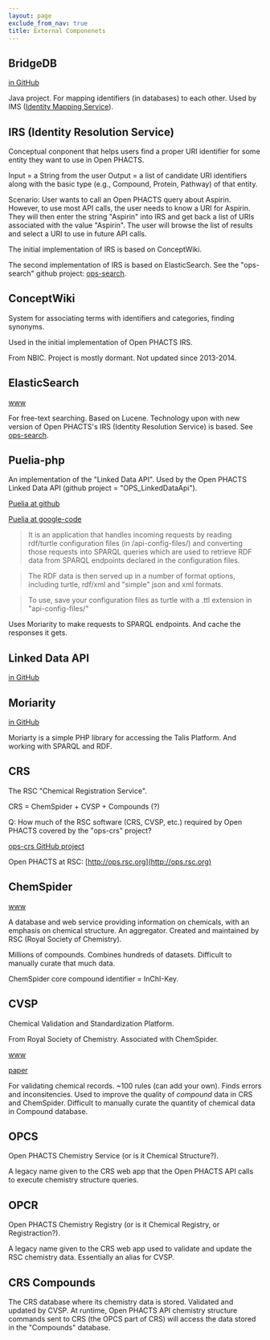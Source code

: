 ```yaml
---
layout: page
exclude_from_nav: true
title: External Componenets
---
```



## BridgeDB

[in GitHub](https://github.com/bridgedb/BridgeDb)

Java project.  For mapping identifiers (in databases) to each other.  Used by IMS
([Identity Mapping Service](https://github.com/openphacts/IdentityMappingService)).


## IRS (Identity Resolution Service)

Conceptual conponent that helps users find a proper URI identifier for some entity they want to
use in Open PHACTS.

Input = a String from the user
Output = a list of candidate URI identifiers along with the basic type (e.g., Compound, Protein, Pathway) of that entity.

Scenario:  User wants to call an Open PHACTS query about Aspirin.  However, to use most API
calls, the user needs to know a URI for Aspirin.  They will then enter the string "Aspirin" into
IRS and get back a list of URIs associated with the value "Aspirin".  The user will browse the
list of results and select a URI to use in future API calls.

The initial implementation of IRS is based on ConceptWiki.

The second implementation of IRS is based on ElasticSearch.  See the "ops-search" github
project:  [ops-search](http://github.com/openphacts/ops-search).


## ConceptWiki

System for associating terms with identifiers and categories, finding synonyms.

Used in the initial implementation of Open PHACTS IRS.

From NBIC. Project is mostly dormant.  Not updated since 2013-2014.


## ElasticSearch

[www](https://www.elastic.co/products)

For free-text searching.  Based on Lucene.  Technology upon with new version of Open PHACTS's
IRS (Identity Resolution Service) is based.  See
[ops-search](http://github.com/openphacts/ops-search).


## Puelia-php

An implementation of the "Linked Data API".  Used by the Open PHACTS Linked Data API (github
project = "OPS_LinkedDataApi").

[Puelia at github](https://github.com/kwijibo/puelia)

[Puelia at google-code](https://code.google.com/archive/p/puelia-php/)

> It is an application that handles incoming requests by reading rdf/turtle configuration files (in /api-config-files/) and converting those requests into SPARQL queries which are used to retrieve RDF data from SPARQL endpoints declared in the configuration files.

> The RDF data is then served up in a number of format options, including turtle, rdf/xml and "simple" json and xml formats.

> To use, save your configuration files as turtle with a .ttl extension in "api-config-files/"

Uses Moriarity to make requests to SPARQL endpoints. And cache the responses it gets.


## Linked Data API

[in GitHub](https://github.com/UKGovLD/linked-data-api/blob/wiki/Specification.md)


## Moriarity

[in GitHub](https://github.com/iand/moriarty)

Moriarty is a simple PHP library for accessing the Talis Platform. And working with SPARQL and RDF.


## CRS

The RSC "Chemical Registration Service".

CRS = ChemSpider + CVSP + Compounds (?)

Q: How much of the RSC software (CRS, CVSP, etc.) required by Open PHACTS covered by the "ops-crs" project?

[ops-crs GitHub project](https://github.com/openphacts/ops-crs/)

Open PHACTS at RSC: [http://ops.rsc.org](http://ops.rsc.org)


## ChemSpider

[www](http://www.chemspider.com)

A database and web service providing information on chemicals, with an emphasis on chemical
structure.  An aggregator.  Created and maintained by RSC (Royal Society of Chemistry).

Millions of compounds.  Combines hundreds of datasets.  Difficult to manually curate that much
data.

ChemSpider core compound identifier = InChI-Key.


## CVSP

Chemical Validation and Standardization Platform.

From Royal Society of Chemistry. Associated with ChemSpider.

[www](http://cvsp.chemspider.com)

[paper](https://www.ncbi.nlm.nih.gov/pmc/articles/PMC4494041/)

For validating chemical records.  ~100 rules (can add your own).  Finds errors and inconsitencies.
Used to improve the quality of *compound* data in CRS and ChemSpider.  Difficult to manually
curate the quantity of chemical data in Compound database.


## OPCS

Open PHACTS Chemistry Service (or is it Chemical Structure?).

A legacy name given to the CRS web app that the Open PHACTS API calls to execute chemistry structure
queries.


## OPCR

Open PHACTS Chemistry Registry (or is it Chemical Registry, or Registraction?).

A legacy name given to the CRS web app used to validate and update the RSC chemistry
data. Essentially an alias for CVSP.


## CRS Compounds

The CRS database where its chemistry data is stored. Validated and updated by CVSP.  At runtime,
Open PHACTS API chemistry structure commands sent to CRS (the OPCS part of CRS) will access the
data stored in the "Compounds" database.
